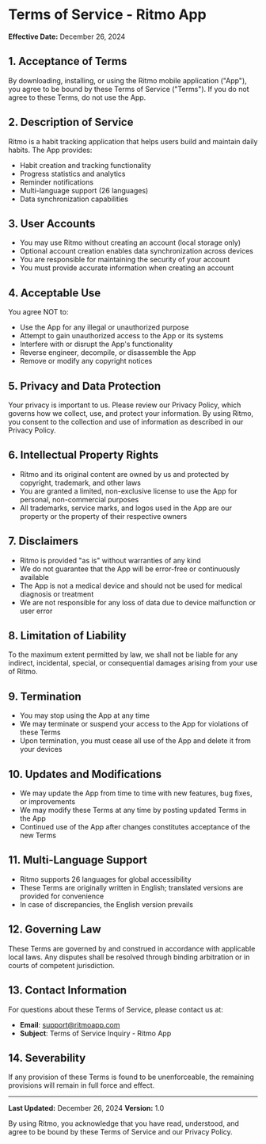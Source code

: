# Terms of Service - Ritmo App

**Effective Date:** December 26, 2024

## 1. Acceptance of Terms

By downloading, installing, or using the Ritmo mobile application ("App"), you agree to be bound by these Terms of Service ("Terms"). If you do not agree to these Terms, do not use the App.

## 2. Description of Service

Ritmo is a habit tracking application that helps users build and maintain daily habits. The App provides:
- Habit creation and tracking functionality
- Progress statistics and analytics
- Reminder notifications
- Multi-language support (26 languages)
- Data synchronization capabilities

## 3. User Accounts

- You may use Ritmo without creating an account (local storage only)
- Optional account creation enables data synchronization across devices
- You are responsible for maintaining the security of your account
- You must provide accurate information when creating an account

## 4. Acceptable Use

You agree NOT to:
- Use the App for any illegal or unauthorized purpose
- Attempt to gain unauthorized access to the App or its systems
- Interfere with or disrupt the App's functionality
- Reverse engineer, decompile, or disassemble the App
- Remove or modify any copyright notices

## 5. Privacy and Data Protection

Your privacy is important to us. Please review our Privacy Policy, which governs how we collect, use, and protect your information. By using Ritmo, you consent to the collection and use of information as described in our Privacy Policy.

## 6. Intellectual Property Rights

- Ritmo and its original content are owned by us and protected by copyright, trademark, and other laws
- You are granted a limited, non-exclusive license to use the App for personal, non-commercial purposes
- All trademarks, service marks, and logos used in the App are our property or the property of their respective owners

## 7. Disclaimers

- Ritmo is provided "as is" without warranties of any kind
- We do not guarantee that the App will be error-free or continuously available
- The App is not a medical device and should not be used for medical diagnosis or treatment
- We are not responsible for any loss of data due to device malfunction or user error

## 8. Limitation of Liability

To the maximum extent permitted by law, we shall not be liable for any indirect, incidental, special, or consequential damages arising from your use of Ritmo.

## 9. Termination

- You may stop using the App at any time
- We may terminate or suspend your access to the App for violations of these Terms
- Upon termination, you must cease all use of the App and delete it from your devices

## 10. Updates and Modifications

- We may update the App from time to time with new features, bug fixes, or improvements
- We may modify these Terms at any time by posting updated Terms in the App
- Continued use of the App after changes constitutes acceptance of the new Terms

## 11. Multi-Language Support

- Ritmo supports 26 languages for global accessibility
- These Terms are originally written in English; translated versions are provided for convenience
- In case of discrepancies, the English version prevails

## 12. Governing Law

These Terms are governed by and construed in accordance with applicable local laws. Any disputes shall be resolved through binding arbitration or in courts of competent jurisdiction.

## 13. Contact Information

For questions about these Terms of Service, please contact us at:
- **Email**: support@ritmoapp.com
- **Subject**: Terms of Service Inquiry - Ritmo App

## 14. Severability

If any provision of these Terms is found to be unenforceable, the remaining provisions will remain in full force and effect.

---

**Last Updated:** December 26, 2024
**Version:** 1.0

By using Ritmo, you acknowledge that you have read, understood, and agree to be bound by these Terms of Service and our Privacy Policy.